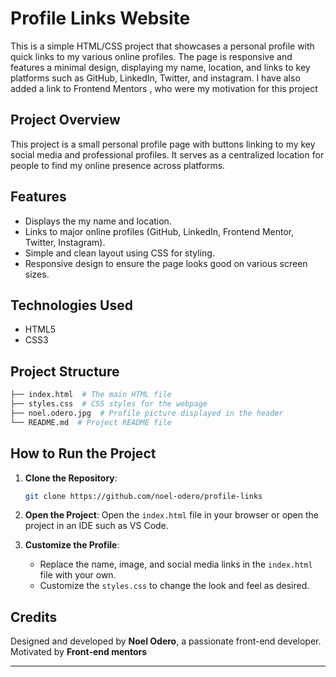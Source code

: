# Profile Links Website

This is a simple HTML/CSS project that showcases a personal profile with quick links to my various online profiles. The page is responsive and features a minimal design, displaying my name, location, and links to key platforms such as GitHub, LinkedIn, Twitter, and instagram.
I have also added a link to Frontend Mentors , who were my motivation for this project

## Project Overview

This project is a small personal profile page with buttons linking to my key social media and professional profiles. It serves as a centralized location for people to find my online presence across platforms.

## Features

- Displays the my name and location.
- Links to major online profiles (GitHub, LinkedIn, Frontend Mentor, Twitter, Instagram).
- Simple and clean layout using CSS for styling.
- Responsive design to ensure the page looks good on various screen sizes.

## Technologies Used

- HTML5
- CSS3

## Project Structure

```bash
├── index.html  # The main HTML file
├── styles.css  # CSS styles for the webpage
├── noel.odero.jpg  # Profile picture displayed in the header
└── README.md  # Project README file
```

## How to Run the Project

1. **Clone the Repository**:
   ```bash
   git clone https://github.com/noel-odero/profile-links
   ```
  

2. **Open the Project**:
   Open the `index.html` file in your browser or open the project in an IDE such as VS Code.

3. **Customize the Profile**:
   - Replace the name, image, and social media links in the `index.html` file with your own.
   - Customize the `styles.css` to change the look and feel as desired.


## Credits

Designed and developed by **Noel Odero**, a passionate front-end developer.
Motivated by **Front-end mentors**

---

